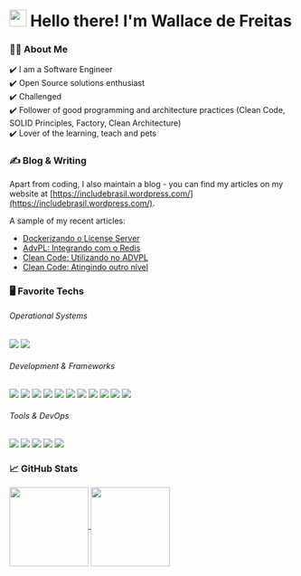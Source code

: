 <h1 align="left" id="macropower-title">
  <img src="https://raw.githubusercontent.com/MartinHeinz/MartinHeinz/master/wave.gif" width="30px" height="30px" /> 
  Hello there! I'm Wallace de Freitas
</h1>

### 👨‍🔬 About Me
:heavy_check_mark: I am a Software Engineer <br />
:heavy_check_mark: Open Source solutions enthusiast <br />
:heavy_check_mark: Challenged <br />
:heavy_check_mark: Follower of good programming and architecture practices (Clean Code, SOLID Principles, Factory, Clean Architecture) <br />
:heavy_check_mark: Lover of the learning, teach and pets <br />

### &#x270d; Blog & Writing

Apart from coding, I also maintain a blog - you can find my articles on my website at [https://includebrasil.wordpress.com/](https://includebrasil.wordpress.com/).

A sample of my recent articles:

<!-- BLOG-POST-LIST:START -->
- [Dockerizando o License Server](https://includebrasil.wordpress.com/2022/03/13/dockerizando-o-license-server/)
- [AdvPL: Integrando com o Redis](https://includebrasil.wordpress.com/2022/02/15/advpl-integrando-com-o-redis/)
- [Clean Code: Utilizando no ADVPL](https://includebrasil.wordpress.com/2022/02/07/clean-code-utilizando-no-advpl/)
- [Clean Code: Atingindo outro nível](https://includebrasil.wordpress.com/2022/02/07/utilizando-clean-code/)
<!-- BLOG-POST-LIST:END -->

### :desktop_computer: Favorite Techs

###### Operational Systems
![](https://img.shields.io/badge/OS-Linux-informational?style=flat&logo=linux&logoColor=white&color=6272a4)
![](https://img.shields.io/badge/OS-MacOS-informational?style=flat&logo=apple&logoColor=white&color=6272a4)

###### Development & Frameworks
![](https://img.shields.io/badge/Code-HTML-informational?style=flat&logo=html5&logoColor=white&color=6272a4)
![](https://img.shields.io/badge/Code-CSS-informational?style=flat&logo=css3&logoColor=white&color=6272a4)
![](https://img.shields.io/badge/Code-JavaScript-informational?style=flat&logo=javascript&logoColor=white&color=6272a4)
![](https://img.shields.io/badge/Code-TypeScript-informational?style=flat&logo=typescript&logoColor=white&color=6272a4)
![](https://img.shields.io/badge/Code-Go-informational?style=flat&logo=go&logoColor=white&color=6272a4)
![](https://img.shields.io/badge/Shell-Bash-informational?style=flat&logo=gnu-bash&logoColor=white&color=6272a4)
![](https://img.shields.io/badge/Code-ReactJS-informational?style=flat&logo=react&logoColor=white&color=6272a4)
![](https://img.shields.io/badge/Code-NextJS-informational?style=flat&logo=next.js&logoColor=white&color=6272a4)
![](https://img.shields.io/badge/Code-NodeJS-informational?style=flat&logo=node.js&logoColor=white&color=6272a4)
![](https://img.shields.io/badge/Code-TailwindCSS-informational?style=flat&logo=tailwindcss&logoColor=white&color=6272a4)
![](https://img.shields.io/badge/Test-Vitest-informational?style=flat&logo=vitest&logoColor=white&color=6272a4)

###### Tools & DevOps
![](https://img.shields.io/badge/Tools-PostgreSQL-informational?style=flat&logo=postgresql&logoColor=white&color=6272a4)
![](https://img.shields.io/badge/Tools-SQL-informational?style=flat&logo=microsoft-sql-server&logoColor=white&color=6272a4)
![](https://img.shields.io/badge/Tools-Docker-informational?style=flat&logo=docker&logoColor=white&color=6272a4)
![](https://img.shields.io/badge/Tools-Redis-informational?style=flat&logo=redis&logoColor=white&color=6272a4)
![](https://img.shields.io/badge/Tools-MySQL-informational?style=flat&logo=mysql&logoColor=white&color=6272a4)

### &#x1f4c8; GitHub Stats
<div style="display: inline_block", align="left">
  <a href="#">
  <img align="center" height="140"  src="https://github-readme-stats.vercel.app/api?username=wallacefreitas&count_private=true&show_icons=true&theme=tokyonight&border_radius=15px">
   </a>
  <a href="#">
 <img align="center" height="140" src="https://github-readme-stats.vercel.app/api/top-langs/?username=wallacefreitas&theme=tokyonight&border_radius=15px&layout=compact">
  </a>
</div>

<!--
**wallacefreitas/wallacefreitas** is a ✨ _special_ ✨ repository because its `README.md` (this file) appears on your GitHub profile.

Here are some ideas to get you started:

- 🔭 I’m currently working on ...
- 🌱 I’m currently learning ...
- 👯 I’m looking to collaborate on ...
- 🤔 I’m looking for help with ...
- 💬 Ask me about ...
- 📫 How to reach me: ...
- 😄 Pronouns: ...
- ⚡ Fun fact: ...
-->
